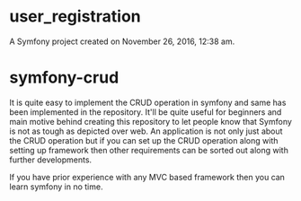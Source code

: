 user_registration
=================

A Symfony project created on November 26, 2016, 12:38 am.
# symfony-crud

It is quite easy to implement the CRUD operation in symfony and same has been implemented in the repository. It'll be quite useful for beginners and main motive behind creating this repository to let people know that Symfony is not as tough as depicted over web. An application is not only just about the CRUD operation but if you can set up the CRUD operation along with setting up framework then other requirements can be sorted out along with further developments.

If you have prior experience with any MVC based framework then you can learn symfony in no time.


